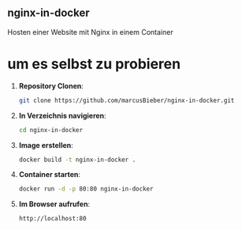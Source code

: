 ## nginx-in-docker
Hosten einer Website mit Nginx in einem Container

# um es selbst zu probieren

1. **Repository Clonen**:

    ```bash
    git clone https://github.com/marcusBieber/nginx-in-docker.git
    ```
2. **In Verzeichnis navigieren**:

    ```bash
    cd nginx-in-docker
    ```
3. **Image erstellen**:

    ```bash
    docker build -t nginx-in-docker .
    ```
4. **Container starten**:

    ```bash
    docker run -d -p 80:80 nginx-in-docker
    ```
5. **Im Browser aufrufen**:

    ```bash
    http://localhost:80
    ```